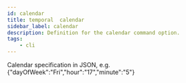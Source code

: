 ```yaml
---
id: calendar
title: temporal  calendar
sidebar_label: calendar
description: Definition for the calendar command option.
tags:
	- cli
---
```


 Calendar specification in JSON, e.g. {"dayOfWeek":"Fri","hour":"17","minute":"5"}
